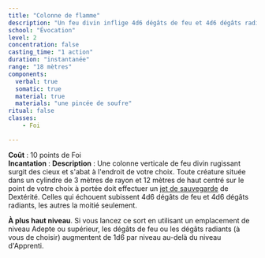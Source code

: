 ```yaml
---
title: "Colonne de flamme"
description: "Un feu divin inflige 4d6 dégâts de feu et 4d6 dégâts radiants."
school: "Évocation"
level: 2
concentration: false
casting_time: "1 action"
duration: "instantanée"
range: "18 mètres"
components:
  verbal: true
  somatic: true
  material: true
  materials: "une pincée de soufre"
ritual: false
classes:
    - Foi

---
```

**Coût** : 10 points de Foi  
**Incantation** : 
**Description** : Une colonne verticale de feu divin rugissant surgit des cieux et s'abat à l'endroit de votre choix. Toute créature située dans un cylindre de 3 mètres de rayon et 12 mètres de haut centré sur le point de votre choix à portée doit effectuer un [jet de sauvegarde](/utiliser-les-caracteristiques/#jets-de-sauvegarde) de Dextérité. Celles qui échouent subissent 4d6 dégâts de feu et 4d6 dégâts radiants, les autres la moitié seulement.

**À plus haut niveau**. Si vous lancez ce sort en utilisant un emplacement de niveau Adepte ou supérieur, les dégâts de feu ou les dégâts radiants (à vous de choisir) augmentent de 1d6 par niveau au-delà du niveau d'Apprenti.  
